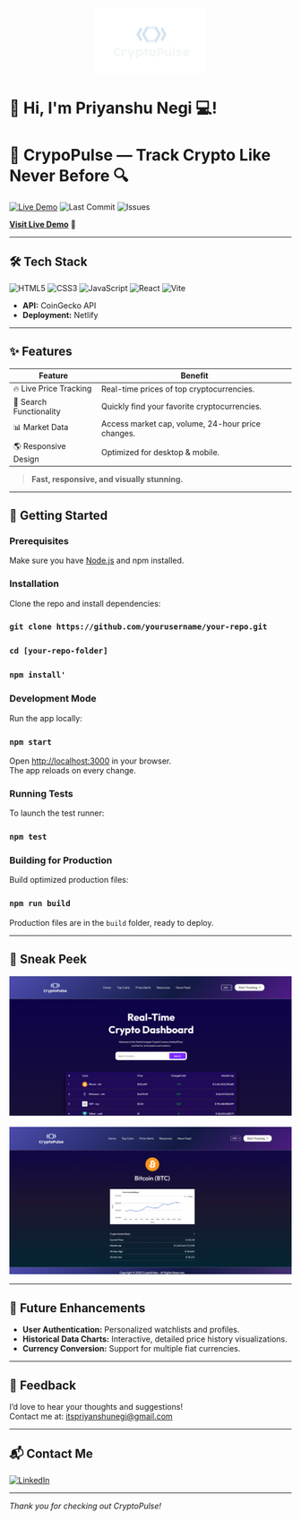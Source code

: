 <p align="center">
  <img src="./public/logo.png" width="200" alt="CryptoLive Banner" />
</p>

# 👋 Hi, I'm Priyanshu Negi 💻!

# 🚀 CrypoPulse — Track Crypto Like Never Before 🔍

[![Live Demo](https://img.shields.io/badge/Live-Demo-blue?style=for-the-badge)](https://crypto-pulse-track.netlify.app/) 
![Last Commit](https://img.shields.io/github/last-commit/Priyanshu-Negi04/Crypto-Pulse?color=blue)
![Issues](https://img.shields.io/github/issues/Priyanshu-Negi04/Crypto-Pulse)

[**Visit Live Demo**](https://crypto-pulse-track.netlify.app/) 🚀

---

## 🛠️ Tech Stack

![HTML5](https://img.shields.io/badge/HTML5-E34F26?style=for-the-badge&logo=html5&logoColor=white)
![CSS3](https://img.shields.io/badge/CSS3-1572B6?style=for-the-badge&logo=css3&logoColor=white)
![JavaScript](https://img.shields.io/badge/JavaScript-323330?style=for-the-badge&logo=javascript&logoColor=F7DF1E)
![React](https://img.shields.io/badge/React-20232A?style=for-the-badge&logo=react&logoColor=61DAFB)
![Vite](https://img.shields.io/badge/Vite-646CFF?style=for-the-badge&logo=vite&logoColor=FFD62E)
- **API:** CoinGecko API  
- **Deployment:** Netlify

---

## ✨ Features

| Feature           | Benefit                     |
|-------------------|-----------------------------|
| 🔥 Live Price Tracking      | Real-time prices of top cryptocurrencies.      |
| 🎯 Search Functionality     | Quickly find your favorite cryptocurrencies.    |
| 📊 Market Data             | Access market cap, volume, 24-hour price changes. |
| 🌎 Responsive Design       | Optimized for desktop & mobile.                   |


> **Fast, responsive, and visually stunning.**

---

## 🚀 Getting Started

### Prerequisites
Make sure you have [Node.js](https://nodejs.org/) and npm installed.

### Installation
Clone the repo and install dependencies:

### `git clone https://github.com/yourusername/your-repo.git`
### `cd [your-repo-folder]`
### `npm install'`



### Development Mode
Run the app locally:   

### `npm start`


Open [http://localhost:3000](http://localhost:3000) in your browser.  
The app reloads on every change.

### Running Tests
To launch the test runner:

### `npm test`

### Building for Production
Build optimized production files:

### `npm run build`


Production files are in the `build` folder, ready to deploy.

---

## 👀 Sneak Peek

<p align="center">
  <img src="demo1.png" alt="App Screenshot 1" />
  </br>
  </br>
  <img src="demo2.png" alt="App Screenshot 2" />
</p>

---

## 🔮 Future Enhancements

- **User Authentication:** Personalized watchlists and profiles.  
- **Historical Data Charts:** Interactive, detailed price history visualizations.  
- **Currency Conversion:** Support for multiple fiat currencies.  

---

## 💬 Feedback

I’d love to hear your thoughts and suggestions!  
Contact me at: [itspriyanshunegi@gmail.com](mailto:itspriyanshunegi@gmail.com)

---

## 📬 Contact Me

[![LinkedIn](https://img.shields.io/badge/LinkedIn-0A66C2?style=for-the-badge&logo=linkedin&logoColor=white)](https://www.linkedin.com/in/priyanshu-negi/)

---

*Thank you for checking out CryptoPulse!*
